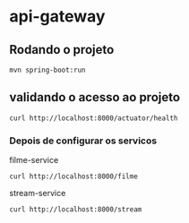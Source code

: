 # api-gateway


## Rodando o projeto

```shell
mvn spring-boot:run 
```

## validando o acesso ao projeto

```shell
curl http://localhost:8000/actuator/health
```



### Depois de configurar os servicos


 filme-service

```shell
curl http://localhost:8000/filme
```

 stream-service

```shell
curl http://localhost:8000/stream
```